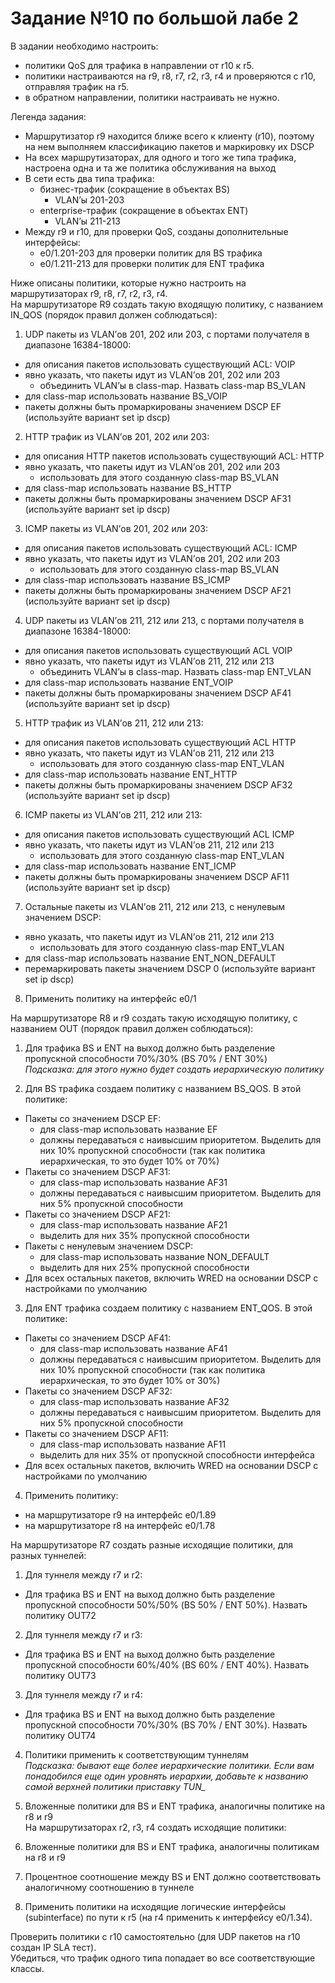 # Задание №10 по большой лабе 2

В задании необходимо настроить:

* политики QoS для трафика в направлении от r10 к r5.
* политики настраиваются на r9, r8, r7, r2, r3, r4 и проверяются с r10, отправляя трафик на r5.
* в обратном направлении, политики настраивать не нужно.

Легенда задания:

* Маршрутизатор r9 находится ближе всего к клиенту \(r10\), поэтому на нем выполняем классификацию пакетов и маркировку их DSCP
* На всех маршрутизаторах, для одного и того же типа трафика, настроена одна и та же политика обслуживания на выход
* В сети есть два типа трафика:
  * бизнес-трафик \(сокращение в объектах BS\)
    * VLAN’ы 201-203
  * enterprise-трафик \(сокращение в объектах ENT\)
    * VLAN’ы 211-213
* Между r9 и r10, для проверки QoS, созданы дополнительные интерфейсы:
  * e0/1.201-203 для проверки политик для BS трафика
  * e0/1.211-213 для проверки политик для ENT трафика

Ниже описаны политики, которые нужно настроить на маршрутизаторах r9, r8, r7, r2, r3, r4.  
На маршрутизаторе R9 создать такую входящую политику, с названием IN\_QOS \(порядок правил должен соблюдаться\):

1. UDP пакеты из VLAN’ов 201, 202 или 203, с портами получателя в диапазоне 16384-18000:

* для описания пакетов использовать существующий ACL: VOIP
* явно указать, что пакеты идут из VLAN’ов 201, 202 или 203
  * объединить VLAN’ы в class-map. Назвать class-map BS\_VLAN
* для class-map использовать название BS\_VOIP
* пакеты должны быть промаркированы значением DSCP EF \(используйте вариант set ip dscp\)

2. HTTP трафик из VLAN’ов 201, 202 или 203:

* для описания HTTP пакетов использовать существующий ACL: HTTP
* явно указать, что пакеты идут из VLAN’ов 201, 202 или 203
  * использовать для этого созданную class-map BS\_VLAN
* для class-map использовать название BS\_HTTP
* пакеты должны быть промаркированы значением DSCP AF31 \(используйте вариант set ip dscp\)

3. ICMP пакеты из VLAN’ов 201, 202 или 203:

* для описания пакетов использовать существующий ACL: ICMP
* явно указать, что пакеты идут из VLAN’ов 201, 202 или 203
  * использовать для этого созданную class-map BS\_VLAN
* для class-map использовать название BS\_ICMP
* пакеты должны быть промаркированы значением DSCP AF21 \(используйте вариант set ip dscp\)

4. UDP пакеты из VLAN’ов 211, 212 или 213, с портами получателя в диапазоне 16384-18000:

* для описания пакетов использовать существующий ACL VOIP
* явно указать, что пакеты идут из VLAN’ов 211, 212 или 213
  * объединить VLAN’ы в class-map. Назвать class-map ENT\_VLAN
* для class-map использовать название ENT\_VOIP
* пакеты должны быть промаркированы значением DSCP AF41 \(используйте вариант set ip dscp\)

5. HTTP трафик из VLAN’ов 211, 212 или 213:

* для описания пакетов использовать существующий ACL HTTP
* явно указать, что пакеты идут из VLAN’ов 211, 212 или 213
  * использовать для этого созданную class-map ENT\_VLAN
* для class-map использовать название ENT\_HTTP
* пакеты должны быть промаркированы значением DSCP AF32 \(используйте вариант set ip dscp\)

6. ICMP пакеты из VLAN’ов 211, 212 или 213:

* для описания пакетов использовать существующий ACL ICMP
* явно указать, что пакеты идут из VLAN’ов 211, 212 или 213
  * использовать для этого созданную class-map ENT\_VLAN
* для class-map использовать название ENT\_ICMP
* пакеты должны быть промаркированы значением DSCP AF11 \(используйте вариант set ip dscp\)

7. Остальные пакеты из VLAN’ов 211, 212 или 213, с ненулевым значением DSCP:

* явно указать, что пакеты идут из VLAN’ов 211, 212 или 213
  * использовать для этого созданную class-map ENT\_VLAN
* для class-map использовать название ENT\_NON\_DEFAULT
* перемаркировать пакеты значением DSCP 0 \(используйте вариант set ip dscp\)

8. Применить политику на интерфейс e0/1

На маршрутизаторе R8 и r9 создать такую исходящую политику, с названием OUT \(порядок правил должен соблюдаться\):

1. Для трафика BS и ENT на выход должно быть разделение пропускной способности 70%/30% \(BS 70% / ENT 30%\)  
_Подсказка: для этого нужно будет создать иерархическую политику_

2. Для BS трафика создаем политику с названием BS\_QOS. В этой политике:

* Пакеты со значением DSCP EF:
  * для class-map использовать название EF
  * должны передаваться с наивысшим приоритетом. Выделить для них 10% пропускной способности \(так как политика иерархическая, то это будет 10% от 70%\)
* Пакеты со значением DSCP AF31:
  * для class-map использовать название AF31
  * должны передаваться с наивысшим приоритетом. Выделить для них 5% пропускной способности
* Пакеты со значением DSCP AF21:
  * для class-map использовать название AF21
  * выделить для них 35% пропускной способности
* Пакеты с ненулевым значением DSCP:
  * для class-map использовать название NON\_DEFAULT
  * выделить для них 25% пропускной способности
* Для всех остальных пакетов, включить WRED на основании DSCP с настройками по умолчанию

3. Для ENT трафика создаем политику с названием ENT\_QOS. В этой политике:

* Пакеты со значением DSCP AF41:
  * для class-map использовать название AF41
  * должны передаваться с наивысшим приоритетом. Выделить для них 10% пропускной способности \(так как политика иерархическая, то это будет 10% от 30%\)
* Пакеты со значением DSCP AF32:
  * для class-map использовать название AF32
  * должны передаваться с наивысшим приоритетом. Выделить для них 5% пропускной способности
* Пакеты со значением DSCP AF11:
  * для class-map использовать название AF11
  * выделить для них 35% от пропускной способности интерфейса
* Для всех остальных пакетов, включить WRED на основании DSCP с настройками по умолчанию

4. Применить политику:

* на маршрутизаторе r9 на интерфейс e0/1.89
* на маршрутизаторе r8 на интерфейс e0/1.78

На маршрутизаторе R7 создать разные исходящие политики, для разных туннелей:

1. Для туннеля между r7 и r2:

* Для трафика BS и ENT на выход должно быть разделение пропускной способности 50%/50% \(BS 50% / ENT 50%\). Назвать политику OUT72

2. Для туннеля между r7 и r3:

* Для трафика BS и ENT на выход должно быть разделение пропускной способности 60%/40% \(BS 60% / ENT 40%\). Назвать политику OUT73

3. Для туннеля между r7 и r4:

* Для трафика BS и ENT на выход должно быть разделение пропускной способности 70%/30% \(BS 70% / ENT 30%\). Назвать политику OUT74

4. Политики применить к соответствующим туннелям  
_Подсказка: бывают еще более иерархические политики. Если вам понадобился еще один уровнять иерархии, добавьте к названию самой верхней политики приставку TUN\__

5. Вложенные политики для BS и ENT трафика, аналогичны политике на r8 и r9  
На маршрутизаторах r2, r3, r4 создать исходящие политики:

1. Вложенные политики для BS и ENT трафика, аналогичны политикам на r8 и r9  
2. Процентное соотношение между BS и ENT должно соответствовать аналогичному соотношению в туннеле  
3. Применить политики на исходящие логические интерфейсы \(subinterface\) по пути к r5 \(на r4 применить к интерфейсу e0/1.34\).

Проверить политики с r10 самостоятельно \(для UDP пакетов на r10 создан IP SLA тест\).  
Убедиться, что трафик одного типа попадает во все соответствующие классы.  
  


